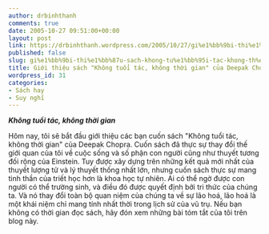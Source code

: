 ```yaml
---
author: drbinhthanh
comments: true
date: 2005-10-27 09:51:00+00:00
layout: post
link: https://drbinhthanh.wordpress.com/2005/10/27/gi%e1%bb%9bi-thi%e1%bb%87u-sach-khong-tu%e1%bb%95i-tac-khong-th%e1%bb%9di-gian-c%e1%bb%a7a-deepak-chopra/
published: false
slug: gi%e1%bb%9bi-thi%e1%bb%87u-sach-khong-tu%e1%bb%95i-tac-khong-th%e1%bb%9di-gian-c%e1%bb%a7a-deepak-chopra
title: Giới thiệu sách "Không tuổi tác, không thời gian" của Deepak Chopra
wordpress_id: 31
categories:
- Sách hay
- Suy nghĩ
---
```


_**Không tuổi tác, không thời gian**_

Hôm nay, tôi sẽ bắt đầu giới thiệu các bạn cuốn sách "Không tuổi tác, không thời gian" của Deepak Chopra.
Cuốn sách đã thực sự thay đổi thế giới quan của tôi về cuộc sống và số phận con người cũng như thuyết tương đối rộng của Einstein.
Tuy được xây dựng trên những kết quả mới nhất của thuyết lượng tử và lý thuyết thống nhất lớn, nhưng cuốn sách thực sự mang tinh thần của triết học hơn là khoa học tự nhiên. Ai có thể ngờ được con người có thể trường sinh, và điều đó được quyết định bởi tri thức của chúng ta. Và nó thay đổi toàn bộ quan niệm của chúng ta về sự lão hoá, lão hoá là một khái niệm chỉ mang tính nhất thời trong lịch sử của vũ trụ.
Nếu bạn không có thời gian đọc sách, hãy đón xem những bài tóm tắt của tôi trên blog này.
